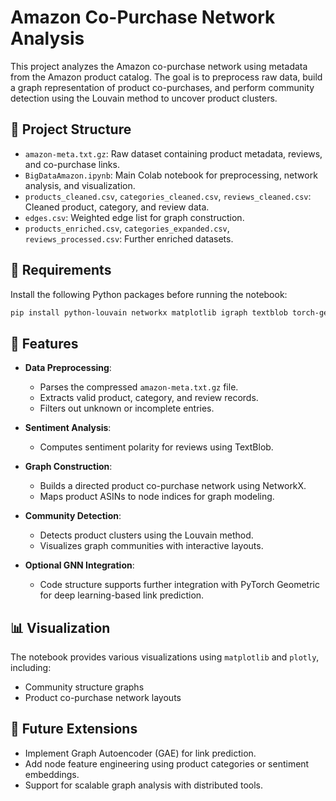 # Amazon Co-Purchase Network Analysis

This project analyzes the Amazon co-purchase network using metadata from the Amazon product catalog. The goal is to preprocess raw data, build a graph representation of product co-purchases, and perform community detection using the Louvain method to uncover product clusters.

## 📁 Project Structure

- `amazon-meta.txt.gz`: Raw dataset containing product metadata, reviews, and co-purchase links.
- `BigDataAmazon.ipynb`: Main Colab notebook for preprocessing, network analysis, and visualization.
- `products_cleaned.csv`, `categories_cleaned.csv`, `reviews_cleaned.csv`: Cleaned product, category, and review data.
- `edges.csv`: Weighted edge list for graph construction.
- `products_enriched.csv`, `categories_expanded.csv`, `reviews_processed.csv`: Further enriched datasets.
  
## 🔧 Requirements

Install the following Python packages before running the notebook:

```bash
pip install python-louvain networkx matplotlib igraph textblob torch-geometric plotly
```

## 🚀 Features

- **Data Preprocessing**:
  - Parses the compressed `amazon-meta.txt.gz` file.
  - Extracts valid product, category, and review records.
  - Filters out unknown or incomplete entries.

- **Sentiment Analysis**:
  - Computes sentiment polarity for reviews using TextBlob.

- **Graph Construction**:
  - Builds a directed product co-purchase network using NetworkX.
  - Maps product ASINs to node indices for graph modeling.

- **Community Detection**:
  - Detects product clusters using the Louvain method.
  - Visualizes graph communities with interactive layouts.

- **Optional GNN Integration**:
  - Code structure supports further integration with PyTorch Geometric for deep learning-based link prediction.

## 📊 Visualization

The notebook provides various visualizations using `matplotlib` and `plotly`, including:

- Community structure graphs
- Product co-purchase network layouts

## 🧠 Future Extensions

- Implement Graph Autoencoder (GAE) for link prediction.
- Add node feature engineering using product categories or sentiment embeddings.
- Support for scalable graph analysis with distributed tools.
